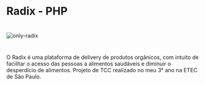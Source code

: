 # Radix - PHP
#
![only-radix](https://github.com/cintra1/radix/assets/101955322/ced67bfc-7b10-48cb-a012-b111cca0f2c9)

#
O Radix é uma plataforma de delivery de produtos orgânicos, com intuito de facilitar o acesso das pessoas a alimentos saudáveis e diminuir o desperdício de alimentos. Projeto de TCC realizado no meu 3° ano na ETEC de São Paulo.
